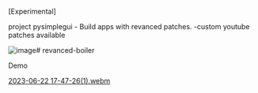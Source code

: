 [Experimental]

project pysimplegui - Build apps with revanced patches.
-custom youtube patches available


![image](https://github.com/Sedrini/revanced-boiler/assets/36553765/fa8ce1bc-8539-43ee-a42a-dab5cb873597)# revanced-boiler


Demo


[2023-06-22 17-47-26(1).webm](https://github.com/Sedrini/revanced-boiler/assets/36553765/bb89c91f-fe06-4609-97b1-f023f10db85d)
